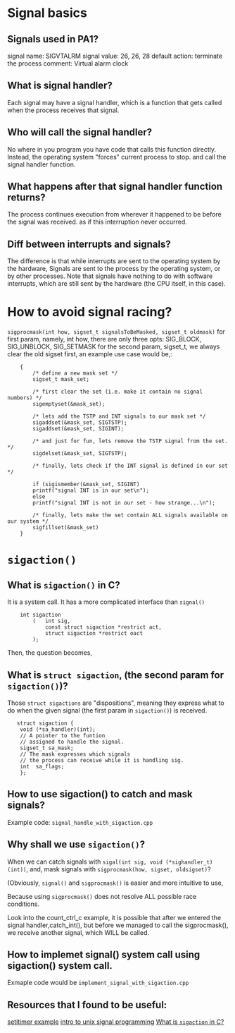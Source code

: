 # Signal basics

## Signals used in PA1?
signal name: SIGVTALRM 
signal value: 26, 26, 28
default action: terminate the process
comment: Virtual alarm clock

## What is signal handler?
Each signal may have a signal handler, 
which is a function that gets called 
when the process receives that signal. 

## Who will call the signal handler?
No where in you program you have code 
that calls this function directly.
Instead, the operating system "forces" current process to stop.
and call the signal handler function. 

## What happens after that signal handler function returns?
The process continues execution from wherever it happened
to be before the signal was received.
as if this interruption never occurred. 

## Diff between interrupts and signals?
The difference is that while interrupts are sent to the operating system by the hardware, 
Signals are sent to the process by the operating system, or by other processes. 
Note that signals have nothing to do with software interrupts,
which are still sent by the hardware (the CPU itself, in this case). 

# How to avoid signal racing?
``sigprocmask(int how, sigset_t signalsToBeMasked, sigset_t oldmask)``
for first param, namely, int how, there are only three opts:
SIG_BLOCK, SIG_UNBLOCK, SIG_SETMASK
for the second param, sigset_t, 
we always clear the old sigset first,
an example use case would be,:
~~~
    {
        /* define a new mask set */
        sigset_t mask_set;

        /* first clear the set (i.e. make it contain no signal numbers) */
        sigemptyset(&mask_set);

        /* lets add the TSTP and INT signals to our mask set */
        sigaddset(&mask_set, SIGTSTP);
        sigaddset(&mask_set, SIGINT);

        /* and just for fun, lets remove the TSTP signal from the set. */
        sigdelset(&mask_set, SIGTSTP);

        /* finally, lets check if the INT signal is defined in our set */

        if (sigismember(&mask_set, SIGINT)
        printf("signal INT is in our set\n");
        else
        printf("signal INT is not in our set - how strange...\n");

        /* finally, lets make the set contain ALL signals available on our system */
        sigfillset(&mask_set)
    }
~~~

# ``sigaction()``
## What is ``sigaction()`` in C?

It is a system call. 
It has a more complicated interface than  ``signal()``

```
    int sigaction
        (   int sig, 
            const struct sigaction *restrict act, 
            struct sigaction *restrict oact
        );
```
   Then, the question becomes, 

## What is ``struct sigaction``,  (the second param for ``sigaction()``)?

Those ``struct sigactions`` are "dispositions",
meaning they express what to do 
when the given signal (the first param in ``sigaction()``) is received. 

```
   struct sigaction {
    void (*sa_handler)(int); 
    // A pointer to the funtion
    // assigned to handle the signal.
    sigset_t sa_mask;    
    // The mask expresses which signals 
    // the process can receive while it is handling sig.          
    int  sa_flags;            
    };
```
## How to use sigaction() to catch and mask signals? 
Example code: ``signal_handle_with_sigaction.cpp``

## Why shall we use ``sigaction()``?
When we can catch signals with ``sigal(int sig, void (*sighandler_t)(int))``,
and,
mask signals with ``sigprocmask(how, sigset, oldsigset)``?

(Obviously, ``signal()`` and ``sigprocmask()`` is easier and more intuitive to use,

Because using ``sigprocmask()``
does not resolve ALL possible race conditions. 

Look into the count_ctrl_c example, 
it is possible that 
after we entered the signal handler,catch_int(),
but before we managed to call the sigprocmask(),
we receive another signal,
which WILL be called. 

## How to implemet signal() system call using sigaction() system call. 
 Exmaple code would be ``implement_signal_with_sigaction.cpp``

## Resources that I found to be useful: 
[setitimer example](http://www.cs.kent.edu/~ruttan/sysprog/lectures/signals/ticker_demo.c)
[intro to unix signal programming](http://www.cs.kent.edu/~ruttan/sysprog/lectures/signals.html)
[What is `sigaction` in C?](https://jameshfisher.com/2017/01/13/c-sigaction/)
